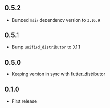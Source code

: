 ## 0.5.2

* Bumped `msix` dependency version to `3.16.9`

## 0.5.1

* Bump `unified_distributor` to 0.1.1

## 0.5.0

* Keeping version in sync with flutter_distributor

## 0.1.0

* First release.

